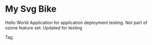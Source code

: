 # My Svg Bike
Hello World Application for application deployment testing. 
Not part of ozone feature set.
Updated for testing

Tag 
